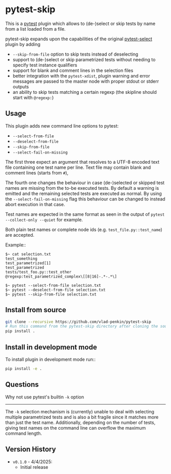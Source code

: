 pytest-skip
=============

This is a [pytest](https://pytest.org) plugin which allows to (de-)select or skip tests by name from a list loaded from a file.

pytest-skip expands upon the capabilities of the original [pytest-select](https://github.com/ulope/pytest-select) plugin
by adding
- `--skip-from-file` option to skip tests instead of deselecting
- support to (de-)select or skip parametrized tests without needing to specify test instance qualifiers
- support for blank and comment lines in the selection files
- better integration with the `pytest-xdist`, plugin warning and error messages are passed to the master node with proper stdout or stderr outputs
- an ability to skip tests matching a certain regexp (the skipline should start with `@regexp:`)


Usage
-----

This plugin adds new command line options to pytest:

- ``--select-from-file``
- ``--deselect-from-file``
- ``--skip-from-file``
- ``--select-fail-on-missing``

The first three expect an argument that resolves to a UTF-8 encoded text file containing one test name per
line. Text file may contain blank and comment lines (starts from `#`),

The fourth one changes the behaviour in case (de-)selected or skipped test names are missing from the to-be executed tests.
By default a warning is emitted and the remaining selected tests are executed as normal.
By using the ``--select-fail-on-missing`` flag this behaviour can be changed to instead abort execution in that case.

Test names are expected in the same format as seen in the output of
``pytest --collect-only --quiet`` for example.

Both plain test names or complete node ids (e.g. ``test_file.py::test_name``) are accepted.

Example::

    $~ cat selection.txt
    test_something
    test_parametrized[1]
    test_parametrized
    tests/test_foo.py::test_other
    @regexp:test_parametrized_complex\[[8|16]-.*-.*\]

    $~ pytest --select-from-file selection.txt
    $~ pytest --deselect-from-file selection.txt
    $~ pytest --skip-from-file selection.txt


Install from source
-------------------

```bash
git clone --recursive https://github.com/vlad-penkin/pytest-skip
# Run this command from the pytest-skip directory after cloning the source code using the command above
pip install .
```

Install in development mode
---------------------------

To install plugin in development mode run::

```bash
pip install -e .
```

Questions
---------

Why not use pytest's builtin ``-k`` option
******************************************

The ``-k`` selection mechanism is (currently) unable to deal with selecting multiple parametrized
tests and is also a bit fragile since it matches more than just the test name.
Additionally, depending on the number of tests, giving test names on the command line can overflow
the maximum command length.

Version History
---------------

- ``v0.1.0`` - 4/4/2025:
    - Initial release
